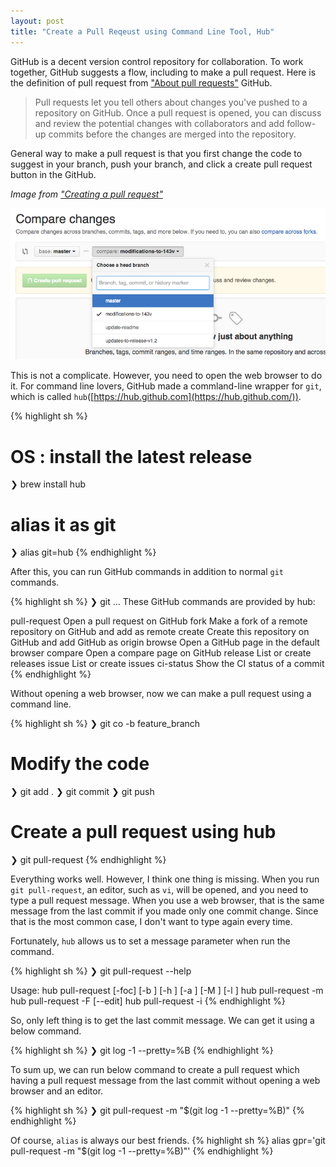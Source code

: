 ```yaml
---
layout: post
title: "Create a Pull Reqeust using Command Line Tool, Hub"
---
```


GitHub is a decent version control repository for collaboration. To work together, GitHub suggests a flow, including to make a pull request. Here is the definition of pull request from ["About pull requests"](https://help.github.com/articles/about-pull-requests/) GitHub.

> Pull requests let you tell others about changes you've pushed to a repository on GitHub. Once a pull request is opened, you can discuss and review the potential changes with collaborators and add follow-up commits before the changes are merged into the repository.

General way to make a pull request is that you first change the code to suggest in your branch, push your branch, and click a create pull request button in the GitHub.

_Image from ["Creating a pull request"](https://help.github.com/articles/creating-a-pull-request)_

![Create a pull request](/images/2016/02-01/pull-request-review-edit-branch.png)

This is not a complicate. However, you need to open the web browser to do it. For command line lovers, GitHub made a commland-line wrapper for `git`, which is called `hub`([https://hub.github.com](https://hub.github.com/)).

{% highlight sh %}
# OS : install the latest release
❯ brew install hub
# alias it as git
❯ alias git=hub
{% endhighlight %}

After this, you can run GitHub commands in addition to normal `git` commands.

{% highlight sh %}
❯ git
...
These GitHub commands are provided by hub:

   pull-request   Open a pull request on GitHub
   fork           Make a fork of a remote repository on GitHub and add as remote
   create         Create this repository on GitHub and add GitHub as origin
   browse         Open a GitHub page in the default browser
   compare        Open a compare page on GitHub
   release        List or create releases
   issue          List or create issues
   ci-status      Show the CI status of a commit
{% endhighlight %}

Without opening a web browser, now we can make a pull request using a command line.

{% highlight sh %}
❯ git co -b feature_branch
# Modify the code
❯ git add .
❯ git commit
❯ git push
# Create a pull request using hub
❯ git pull-request
{% endhighlight %}

Everything works well. However, I think one thing is missing. When you run `git pull-request`, an editor, such as `vi`, will be opened, and you need to type a pull request message. When you use a web browser, that is the same message from the last commit if you made only one commit change. Since that is the most common case, I don't want to type again every time.

Fortunately, `hub` allows us to set a message parameter when run the command.

{% highlight sh %}
❯ git pull-request --help

Usage: hub pull-request [-foc] [-b <BASE>] [-h <HEAD>] [-a <USERS>] [-M <MILESTONE>] [-l <LABELS>]
       hub pull-request -m <MESSAGE>
       hub pull-request -F <FILE> [--edit]
       hub pull-request -i <ISSUE>
{% endhighlight %}

So, only left thing is to get the last commit message. We can get it using a below command.

{% highlight sh %}
❯ git log -1 --pretty=%B
{% endhighlight %}

To sum up, we can run below command to create a pull request which having a pull request message from the last commit without opening a web browser and an editor.

{% highlight sh %}
❯ git pull-request -m "$(git log -1 --pretty=%B)"
{% endhighlight %}

Of course, `alias` is always our best friends.
{% highlight sh %}
alias gpr='git pull-request -m "$(git log -1 --pretty=%B)"'
{% endhighlight %}


